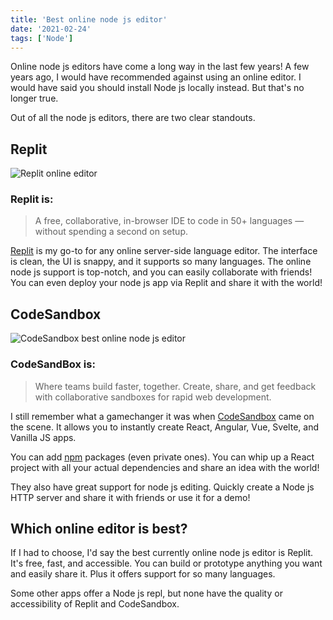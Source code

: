 ```yaml
---
title: 'Best online node js editor'
date: '2021-02-24'
tags: ['Node']
---
```


Online node js editors have come a long way in the last few years! A few years ago, I would have recommended against using an online editor. I would have said you should install Node js locally instead. But that's no longer true.

Out of all the node js editors, there are two clear standouts.

## Replit

![Replit online editor](/replit-node-js-editor.png)

### Replit is:

> A free, collaborative, in-browser IDE to code in 50+ languages — without spending a second on setup.

[Replit](https://repl.it/) is my go-to for any online server-side language editor. The interface is clean, the UI is snappy, and it supports so many languages. The online node js support is top-notch, and you can easily collaborate with friends! You can even deploy your node js app via Replit and share it with the world!

## CodeSandbox

![CodeSandbox best online node js editor](/codesandbox-node-js-editor.png)

### CodeSandBox is:

> Where teams build faster, together. Create, share, and get feedback with collaborative sandboxes for rapid web development.

I still remember what a gamechanger it was when [CodeSandbox](https://codesandbox.io/) came on the scene. It allows you to instantly create React, Angular, Vue, Svelte, and Vanilla JS apps.

You can add [npm](npmjs.com) packages (even private ones). You can whip up a React project with all your actual dependencies and share an idea with the world!

They also have great support for node js editing. Quickly create a Node js HTTP server and share it with friends or use it for a demo!

## Which online editor is best?

If I had to choose, I'd say the best currently online node js editor is Replit. It's free, fast, and accessible. You can build or prototype anything you want and easily share it. Plus it offers support for so many languages.

Some other apps offer a Node js repl, but none have the quality or accessibility of Replit and CodeSandbox.
